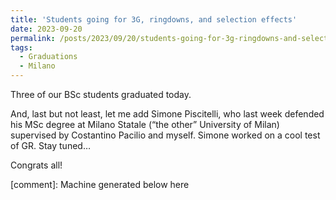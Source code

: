 ```yaml
---
title: 'Students going for 3G, ringdowns, and selection effects'
date: 2023-09-20
permalink: /posts/2023/09/20/students-going-for-3g-ringdowns-and-selection-effects
tags:
  - Graduations
  - Milano
---
```


Three of our BSc students graduated today. 

And, last but not least, let me add Simone Piscitelli, who last week defended his MSc degree at Milano Statale (“the other” University of Milan) supervised by Costantino Pacilio and myself. Simone worked on a cool test of GR. Stay tuned…

Congrats all!

[comment]: Machine generated below here
